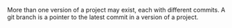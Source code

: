 More than one version of a project may exist, each with different commits. A git branch is a pointer to the latest commit in a version of a project.
